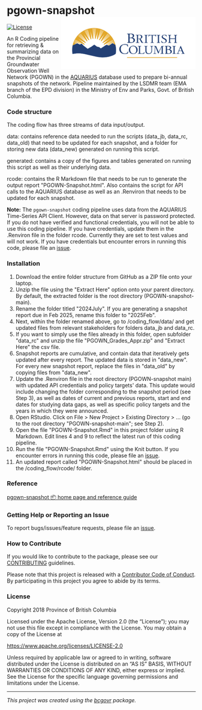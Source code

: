 <!--
Copyright 2018 Province of British Columbia
&#10;Licensed under the Apache License, Version 2.0 (the "License");
you may not use this file except in compliance with the License.
You may obtain a copy of the License at
&#10;https://www.apache.org/licenses/LICENSE-2.0
&#10;Unless required by applicable law or agreed to in writing, software distributed under the License is distributed on an "AS IS" BASIS, 
WITHOUT WARRANTIES OR CONDITIONS OF ANY KIND, either express or implied.
See the License for the specific language governing permissions and limitations under the License.
-->

# pgown-snapshot <a href='https://www2.gov.bc.ca/gov/content/environment/air-land-water/water/groundwater-wells-aquifers/groundwater-observation-well-network'><img src='man/figures/BC_gov_logo.png' align="right" height="139" /></a>

<!-- badges: start -->

[![License](https://img.shields.io/badge/License-Apache%202.0-blue.svg)](https://opensource.org/license/apache-2-0)
<!--[![R-CMD-check](https://github.com/bcgov/bcdata/actions/workflows/R-CMD-check.yaml/badge.svg)](https://github.com/bcgov/bcdata/actions/workflows/R-CMD-check.yaml)
[![Codecov test
coverage](https://codecov.io/gh/bcgov/bcdata/branch/main/graph/badge.svg)](https://app.codecov.io/gh/bcgov/bcdata?branch=main)-->
<!-- badges: end -->

An R Coding pipeline for retrieving & summarizing data on the Provincial Groundwater Observation Well Network (PGOWN) in the [AQUARIUS](https://bcenv-enmods.aqsamples.ca/) database used to prepare bi-annual snapshots of the network. Pipeline maintained by the LSDMR team (EMA branch of the EPD division) in the Ministry of Env and Parks, Govt. of British Columbia.

### Code structure

The coding flow has three streams of data input/output. 

data: contains reference data needed to run the scripts (data_jb, data_rc, data_old) that need to be updated for each snapshot, and a folder for storing new data (data_new) generated on running this script.

generated: contains a copy of the figures and tables generated on running this script as well as their underlying data.

rcode: contains the R Markdown file that needs to be run to generate the output report "PGOWN-Snapshot.html". Also contains the script for API calls to the AQUARIUS database as well as an .Renviron that needs to be updated for each snapshot.

**Note:** The `pgown-snapshot` coding pipeline uses data from the AQUARIUS Time-Series API Client. However, data on that server is password protected. If you do not have verified and functional credentials, you will not be able to use this coding pipeline. If you have credentials, update them in the .Renviron file in the folder rcode. Currently they are set to test values and will not work. If you have credentials but encounter errors in running this code, please file an
[issue](https://github.com/bcgov/PGOWN-snapshot/issues/).

### Installation

1. Download the entire folder structure from GitHub as a ZIP file onto your laptop.
2. Unzip the file using the "Extract Here" option onto your parent directory. By default, the extracted folder is the root directory (PGOWN-snapshot-main).
3. Rename the folder titled "2024July". If you are generating a snapshot report due in Feb 2025, rename this folder to "2025Feb".
4. Next, within the folder renamed above, go to /coding_flow/data/ and get updated files from relevant stakeholders for folders data_jb and data_rc.
5. If you want to simply use the files already in this folder, open subfolder "data_rc" and unzip the file "PGOWN_Grades_Appr.zip" and "Extract Here" the csv file.
6. Snapshot reports are cumulative, and contain data that iteratively gets updated after every report. The updated data is stored in "data_new". For every new snapshot report, replace the files in "data_old" by copying files from "data_new".
7. Update the .Renviron file in the root directory (PGOWN-snapshot main) with updated API credentials and policy targets' data. This update would include changing the folder corresponding to the snapshot period (see Step 3), as well as dates of current and previous reports, start and end dates for studying data gaps, as well as specific policy targets and the years in which they were announced. 
8. Open RStudio. Click on File > New Project > Existing Directory > ... (go to the root directory "PGOWN-snapshot-main"; see Step 2).
9. Open the file "PGOWN-Snapshot.Rmd" in this project folder using R Markdown. Edit lines 4 and 9 to reflect the latest run of this coding pipeline.
10. Run the file "PGOWN-Snapshot.Rmd" using the Knit button. If you encounter errors in running this code, please file an [issue](https://github.com/bcgov/PGOWN-snapshot/issues/).
11. An updated report called "PGOWN-Snapshot.html" should be placed in the /coding_flow/rcode/ folder.

### Reference

[pgown-snapshot 📦 home page and reference
guide](https://bcgov.github.io/pgown-snapshot/)

### Getting Help or Reporting an Issue

To report bugs/issues/feature requests, please file an
[issue](https://github.com/bcgov/PGOWN-snapshot/issues/).

### How to Contribute

If you would like to contribute to the package, please see our
[CONTRIBUTING](https://github.com/bcgov/PGOWN-snapshot/blob/master/CONTRIBUTING.md)
guidelines.

Please note that this project is released with a [Contributor Code of
Conduct](https://github.com/bcgov/bcdata/blob/master/CODE_OF_CONDUCT.md).
By participating in this project you agree to abide by its terms.

### License

Copyright 2018 Province of British Columbia

Licensed under the Apache License, Version 2.0 (the “License”); you may
not use this file except in compliance with the License. You may obtain
a copy of the License at

<https://www.apache.org/licenses/LICENSE-2.0>

Unless required by applicable law or agreed to in writing, software
distributed under the License is distributed on an “AS IS” BASIS,
WITHOUT WARRANTIES OR CONDITIONS OF ANY KIND, either express or implied.
See the License for the specific language governing permissions and
limitations under the License.

------------------------------------------------------------------------

*This project was created using the
[bcgovr](https://github.com/bcgov/bcgovr) package.*
